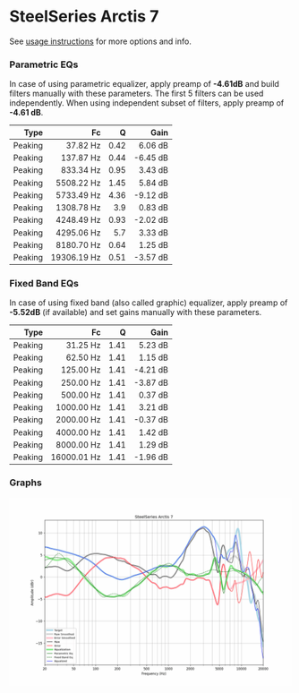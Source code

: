 # SteelSeries Arctis 7
See [usage instructions](https://github.com/jaakkopasanen/AutoEq#usage) for more options and info.

### Parametric EQs
In case of using parametric equalizer, apply preamp of **-4.61dB** and build filters manually
with these parameters. The first 5 filters can be used independently.
When using independent subset of filters, apply preamp of **-4.61 dB**.

| Type    | Fc          |    Q | Gain     |
|--------:|------------:|-----:|---------:|
| Peaking | 37.82 Hz    | 0.42 | 6.06 dB  |
| Peaking | 137.87 Hz   | 0.44 | -6.45 dB |
| Peaking | 833.34 Hz   | 0.95 | 3.43 dB  |
| Peaking | 5508.22 Hz  | 1.45 | 5.84 dB  |
| Peaking | 5733.49 Hz  | 4.36 | -9.12 dB |
| Peaking | 1308.78 Hz  | 3.9  | 0.83 dB  |
| Peaking | 4248.49 Hz  | 0.93 | -2.02 dB |
| Peaking | 4295.06 Hz  | 5.7  | 3.33 dB  |
| Peaking | 8180.70 Hz  | 0.64 | 1.25 dB  |
| Peaking | 19306.19 Hz | 0.51 | -3.57 dB |

### Fixed Band EQs
In case of using fixed band (also called graphic) equalizer, apply preamp of **-5.52dB**
(if available) and set gains manually with these parameters.

| Type    | Fc          |    Q | Gain     |
|--------:|------------:|-----:|---------:|
| Peaking | 31.25 Hz    | 1.41 | 5.23 dB  |
| Peaking | 62.50 Hz    | 1.41 | 1.15 dB  |
| Peaking | 125.00 Hz   | 1.41 | -4.21 dB |
| Peaking | 250.00 Hz   | 1.41 | -3.87 dB |
| Peaking | 500.00 Hz   | 1.41 | 0.37 dB  |
| Peaking | 1000.00 Hz  | 1.41 | 3.21 dB  |
| Peaking | 2000.00 Hz  | 1.41 | -0.37 dB |
| Peaking | 4000.00 Hz  | 1.41 | 1.42 dB  |
| Peaking | 8000.00 Hz  | 1.41 | 1.29 dB  |
| Peaking | 16000.01 Hz | 1.41 | -1.96 dB |

### Graphs
![](./SteelSeries%20Arctis%207.png)